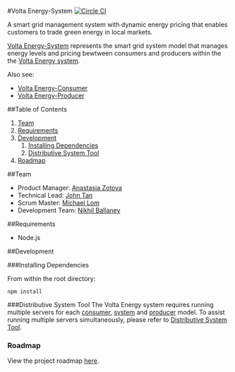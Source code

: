 #Volta Energy-System
[![Circle CI](https://circleci.com/gh/teamvolta/volta-system/tree/dev.svg?style=svg)](https://circleci.com/gh/teamvolta/volta-system/tree/dev)

A smart grid management system with dynamic energy pricing that enables customers to trade green energy in local markets.

[Volta Energy-System](https://github.com/teamvolta/volta-system) represents the smart grid system model that manages energy levels and pricing bewtween consumers and producers within the the [Volta Energy system](https://github.com/teamvolta). 

Also see: 
* [Volta Energy-Consumer](https://github.com/teamvolta/volta-consumer)
* [Volta Energy-Producer](https://github.com/teamvolta/volta-producer)

##Table of Contents

1. [Team](#team)
2. [Requirements](#requirements)
3. [Development](#development)
    1. [Installing Dependencies](#installing-dependencies)
    2. [Distributive System Tool](#distributive-system-tool)
4. [Roadmap](#roadmap)

##Team

* Product Manager: [Anastasia Zotova](https://github.com/azotova)
* Technical Lead: [John Tan](https://github.com/johnttan)
* Scrum Master: [Michael Lom](https://github.com/mlom)
* Development Team: [Nikhil Ballaney](https://github.com/NBallaney)

##Requirements
* Node.js

##Development

###Installing Dependencies

From within the root directory:

```
npm install
```

###Distributive System Tool
The Volta Energy system requires running multiple servers for each [consumer](https://github.com/teamvolta/volta-consumer), [system](https://github.com/teamvolta/volta-system) and [producer](https://github.com/teamvolta/volta-producer) model. To assist running multiple servers simultaneously, please refer to [Distributive System Tool](https://github.com/teamvolta/distmanager).

### Roadmap

View the project roadmap [here](https://github.com/teamvolta/volta-producer/issues).